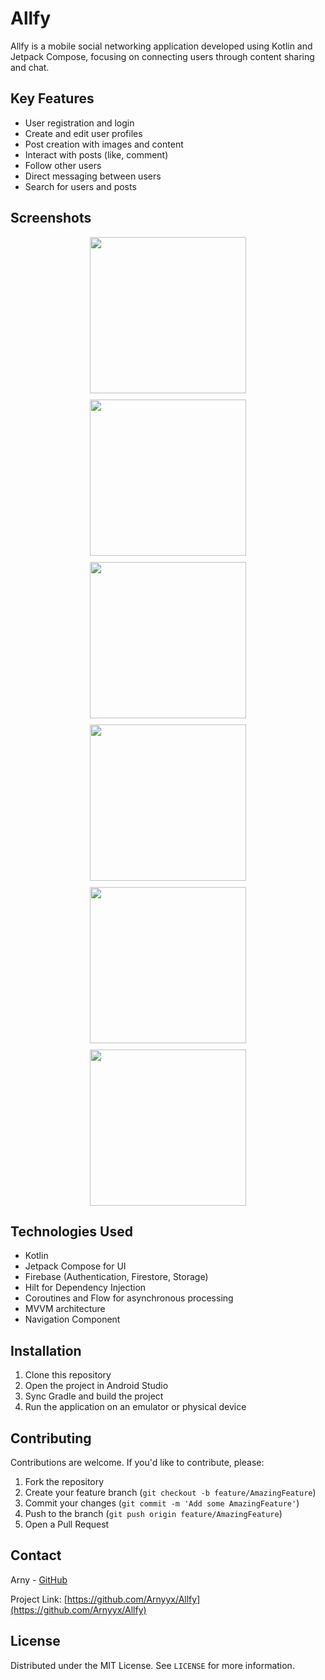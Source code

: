 # Allfy

Allfy is a mobile social networking application developed using Kotlin and Jetpack Compose, focusing on connecting users through content sharing and chat.

## Key Features

- User registration and login
- Create and edit user profiles
- Post creation with images and content
- Interact with posts (like, comment)
- Follow other users
- Direct messaging between users
- Search for users and posts

## Screenshots
<div style="display: flex; flex-wrap: wrap; gap: 10px; justify-content: center">
    <img src="https://github.com/user-attachments/assets/37f0d39d-9fae-4fc2-9fb0-02ca2b65315f" width="250"/>
    <img src="https://github.com/user-attachments/assets/85174f8a-4239-4065-9659-608a8cc5bc96" width="250"/>
    <img src="https://https://github.com/user-attachments/assets/f2bc34d7-a87c-4a29-aede-3f81e8c21fa1" width="250"/>
    <img src="https://https://github.com/user-attachments/assets/7bfeaf37-a30d-404d-8325-5dbdd7456134" width="250"/>
    <img src="https://github.com/user-attachments/assets/bb0da195-3104-4280-91ed-f0e48cdb5bb4" width="250"/>
    <img src="https://github.com/user-attachments/assets/caae57c4-5746-460b-978f-8baff46129a2" width="250"/>
</div>

## Technologies Used

- Kotlin
- Jetpack Compose for UI
- Firebase (Authentication, Firestore, Storage)
- Hilt for Dependency Injection
- Coroutines and Flow for asynchronous processing
- MVVM architecture
- Navigation Component

## Installation

1. Clone this repository
2. Open the project in Android Studio
3. Sync Gradle and build the project
4. Run the application on an emulator or physical device

## Contributing

Contributions are welcome. If you'd like to contribute, please:

1. Fork the repository
2. Create your feature branch (`git checkout -b feature/AmazingFeature`)
3. Commit your changes (`git commit -m 'Add some AmazingFeature'`)
4. Push to the branch (`git push origin feature/AmazingFeature`)
5. Open a Pull Request

## Contact

Arny - [GitHub](https://github.com/Arnyyx)

Project Link: [https://github.com/Arnyyx/Allfy](https://github.com/Arnyyx/Allfy)

## License

Distributed under the MIT License. See `LICENSE` for more information.
